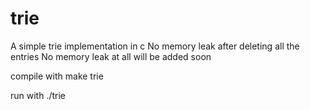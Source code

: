 # trie
A simple trie implementation in c
No memory leak after deleting all the entries
No memory leak at all will be added soon

compile with 
make trie

run with
./trie

